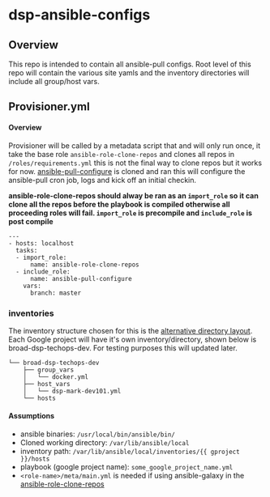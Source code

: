 # dsp-ansible-configs

## Overview
This repo is intended to contain all ansible-pull configs. Root level of this repo will contain the various site yamls and the inventory directories will include all group/host vars.

## Provisioner.yml
#### Overview
Provisioner will be called by a metadata script that and will only run once, it take the base role `ansible-role-clone-repos` and clones all repos in `/roles/requirements.yml` this is not the final way to clone repos but it works for now. [ansible-pull-configure](https://github.com/broadinstitute/ansible-pull-configure) is cloned and ran this will configure the ansible-pull cron job, logs and kick off an initial checkin.

**ansible-role-clone-repos should alway be ran as an ```import_role``` so it can clone all the repos before the playbook is compiled otherwise all proceeding roles will fail. ```import_role``` is precompile and ```include_role``` is post compile**
```
---
- hosts: localhost
  tasks:
  - import_role:
      name: ansible-role-clone-repos
  - include_role:
      name: ansible-pull-configure
    vars:
      branch: master
```

### inventories
The inventory structure chosen for this is the [alternative directory layout](https://docs.ansible.com/ansible/latest/user_guide/playbooks_best_practices.html#alternative-directory-layout). Each Google project will have it's own inventory/directory, shown below is broad-dsp-techops-dev. For testing purposes this will updated later.
```inventories/
└── broad-dsp-techops-dev
    ├── group_vars
    │   └── docker.yml
    ├── host_vars
    │   └── dsp-mark-dev101.yml
    └── hosts
```

#### Assumptions
- ansible binaries: `/usr/local/bin/ansible/bin/`
- Cloned working directory: `/var/lib/ansible/local`
- inventory path: `/var/lib/ansible/local/inventories/{{ gproject }}/hosts`
- playbook (google project name): `some_google_project_name.yml`
- `<role-name>/meta/main.yml` is needed if using ansible-galaxy in the [ansible-role-clone-repos](https://github.com/broadinstitute/DSP-ansible-configs/tree/master/roles/ansible-role-clone-repos)
